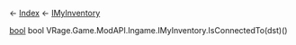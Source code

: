 ← [Index](Api-Index) ← [IMyInventory](VRage.Game.ModAPI.Ingame.IMyInventory)

[bool](System.Boolean) bool VRage.Game.ModAPI.Ingame.IMyInventory.IsConnectedTo(dst)()